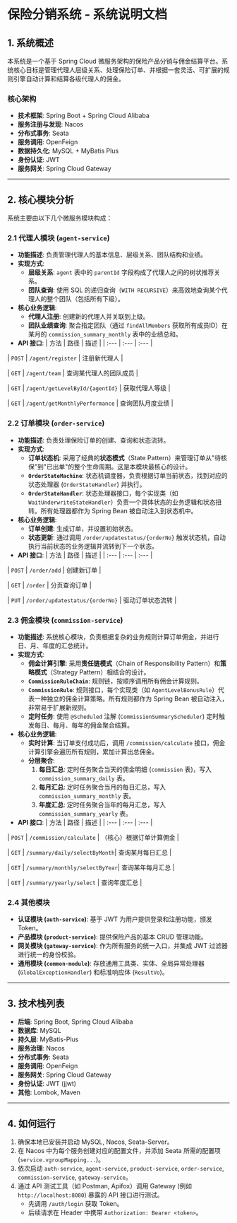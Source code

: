# 保险分销系统 - 系统说明文档

## 1. 系统概述

本系统是一个基于 Spring Cloud 微服务架构的保险产品分销与佣金结算平台。系统核心目标是管理代理人层级关系、处理保险订单、并根据一套灵活、可扩展的规则引擎自动计算和结算各级代理人的佣金。

### 核心架构
- **技术框架**: Spring Boot + Spring Cloud Alibaba
- **服务注册与发现**: Nacos
- **分布式事务**: Seata
- **服务调用**: OpenFeign
- **数据持久化**: MySQL + MyBatis Plus
- **身份认证**: JWT
- **服务网关**: Spring Cloud Gateway

---

## 2. 核心模块分析

系统主要由以下几个微服务模块构成：

### 2.1 代理人模块 (`agent-service`)

- **功能描述**: 负责管理代理人的基本信息、层级关系、团队结构和业绩。
- **实现方式**:
    - **层级关系**: `agent` 表中的 `parentId` 字段构成了代理人之间的树状推荐关系。
    - **团队查询**: 使用 SQL 的递归查询（`WITH RECURSIVE`）来高效地查询某个代理人的整个团队（包括所有下级）。
- **核心业务逻辑**:
    - **代理人注册**: 创建新的代理人并关联到上级。
    - **团队业绩查询**: 聚合指定团队（通过 `findAllMembers` 获取所有成员ID）在某月的 `commission_summary_monthly` 表中的业绩总和。
- **API 接口**:
| 方法 | 路径 | 描述 |
| :--- | :--- | :--- |

| `POST` | `/agent/register` | 注册新代理人 |

| `GET` | `/agent/team` | 查询某代理人的团队成员 |

| `GET` | `/agent/getLevelById/{agentId}` | 获取代理人等级 |

| `GET` | `/agent/getMonthlyPerformance` | 查询团队月度业绩 |


### 2.2 订单模块 (`order-service`)

- **功能描述**: 负责处理保险订单的创建、查询和状态流转。
- **实现方式**:
    - **订单状态机**: 采用了经典的**状态模式**（State Pattern）来管理订单从"待核保"到"已出单"的整个生命周期。这是本模块最核心的设计。
    - **`OrderStateMachine`**: 状态机调度器，负责根据订单当前状态，找到对应的状态处理器 (`OrderStateHandler`) 并执行。
    - **`OrderStateHandler`**: 状态处理器接口，每个实现类（如 `WaitUnderwriteStateHandler`）负责一个具体状态的业务逻辑和状态扭转。所有处理器都作为 Spring Bean 被自动注入到状态机中。
- **核心业务逻辑**:
    - **订单创建**: 生成订单，并设置初始状态。
    - **状态更新**: 通过调用 `/order/updatestatus/{orderNo}` 触发状态机，自动执行当前状态的业务逻辑并流转到下一个状态。
- **API 接口**:
| 方法 | 路径 | 描述 |
| :--- | :--- | :--- |

| `POST` | `/order/add` | 创建新订单 |

| `GET` | `/order` | 分页查询订单 |

| `PUT` | `/order/updatestatus/{orderNo}` | 驱动订单状态流转 |

### 2.3 佣金模块 (`commission-service`)

- **功能描述**: 系统核心模块，负责根据复杂的业务规则计算订单佣金，并进行日、月、年度的汇总统计。
- **实现方式**:
    - **佣金计算引擎**: 采用**责任链模式**（Chain of Responsibility Pattern）和**策略模式**（Strategy Pattern）相结合的设计。
    - **`CommissionRuleChain`**: 规则链，按顺序调用所有佣金计算规则。
    - **`CommissionRule`**: 规则接口，每个实现类（如 `AgentLevelBonusRule`）代表一种独立的佣金计算策略。所有规则都作为 Spring Bean 被自动注入，非常易于扩展新规则。
    - **定时任务**: 使用 `@Scheduled` 注解 (`CommissionSummaryScheduler`) 定时触发每日、每月、每年的佣金聚合结算。
- **核心业务逻辑**:
    - **实时计算**: 当订单支付成功后，调用 `/commission/calculate` 接口，佣金计算引擎会遍历所有规则，累加计算出总佣金。
    - **分层聚合**:
        1.  **每日汇总**: 定时任务聚合当天的佣金明细 (`commission` 表)，写入 `commission_summary_daily` 表。
        2.  **每月汇总**: 定时任务聚合当月的每日汇总，写入 `commission_summary_monthly` 表。
        3.  **年度汇总**: 定时任务聚合当年的每月汇总，写入 `commission_summary_yearly` 表。
- **API 接口**:
| 方法 | 路径 | 描述 |
| :--- | :--- | :--- |

| `POST` | `/commission/calculate` | （核心）根据订单计算佣金 |

| `GET` | `/summary/daily/selectByMonth`| 查询某月每日汇总 |

| `GET` | `/summary/monthly/selectByYear`| 查询某年每月汇总 |

| `GET` | `/summary/yearly/select` | 查询年度汇总 |


### 2.4 其他模块

- **认证模块 (`auth-service`)**: 基于 JWT 为用户提供登录和注册功能，颁发 Token。
- **产品模块 (`product-service`)**: 提供保险产品的基本 CRUD 管理功能。
- **网关模块 (`gateway-service`)**: 作为所有服务的统一入口，并集成 JWT 过滤器进行统一的身份校验。
- **通用模块 (`common-module`)**: 存放通用工具类、实体、全局异常处理器 (`GlobalExceptionHandler`) 和标准响应体 (`ResultVo`)。

---

## 3. 技术栈列表

- **后端**: Spring Boot, Spring Cloud Alibaba
- **数据库**: MySQL
- **持久层**: MyBatis-Plus
- **服务治理**: Nacos
- **分布式事务**: Seata
- **服务调用**: OpenFeign
- **服务网关**: Spring Cloud Gateway
- **身份认证**: JWT (jjwt)
- **其他**: Lombok, Maven

---

## 4. 如何运行

1.  确保本地已安装并启动 MySQL, Nacos, Seata-Server。
2.  在 Nacos 中为每个服务创建对应的配置文件，并添加 Seata 所需的配置项 (`service.vgroupMapping...`)。
3.  依次启动 `auth-service`, `agent-service`, `product-service`, `order-service`, `commission-service`, `gateway-service`。
4.  通过 API 测试工具（如 Postman, Apifox）调用 Gateway (例如 `http://localhost:8080`) 暴露的 API 接口进行测试。
    -   先调用 `/auth/login` 获取 Token。
    -   后续请求在 Header 中携带 `Authorization: Bearer <token>`。 
